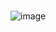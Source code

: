 # 
![image](https://github.com/a-abrham/Portfolio-CMS/assets/104737603/915bf3b0-a86c-417c-89eb-570a06fe27e8)
